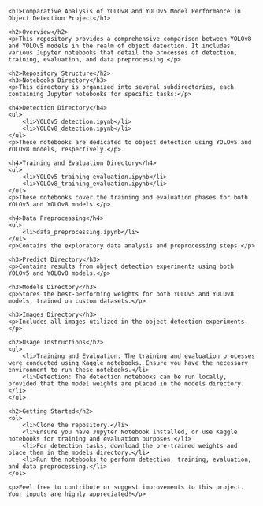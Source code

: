 
    <h1>Comparative Analysis of YOLOv8 and YOLOv5 Model Performance in Object Detection Project</h1>
    
    <h2>Overview</h2>
    <p>This repository provides a comprehensive comparison between YOLOv8 and YOLOv5 models in the realm of object detection. It includes various Jupyter notebooks that detail the processes of detection, training, evaluation, and data preprocessing.</p>

    <h2>Repository Structure</h2>
    <h3>Notebooks Directory</h3>
    <p>This directory is organized into several subdirectories, each containing Jupyter notebooks for specific tasks:</p>

    <h4>Detection Directory</h4>
    <ul>
        <li>YOLOv5_detection.ipynb</li>
        <li>YOLOv8_detection.ipynb</li>
    </ul>
    <p>These notebooks are dedicated to object detection using YOLOv5 and YOLOv8 models, respectively.</p>

    <h4>Training and Evaluation Directory</h4>
    <ul>
        <li>YOLOv5_training_evaluation.ipynb</li>
        <li>YOLOv8_training_evaluation.ipynb</li>
    </ul>
    <p>These notebooks cover the training and evaluation phases for both YOLOv5 and YOLOv8 models.</p>

    <h4>Data Preprocessing</h4>
    <ul>
        <li>data_preprocessing.ipynb</li>
    </ul>
    <p>Contains the exploratory data analysis and preprocessing steps.</p>

    <h3>Predict Directory</h3>
    <p>Contains results from object detection experiments using both YOLOv5 and YOLOv8 models.</p>

    <h3>Models Directory</h3>
    <p>Stores the best-performing weights for both YOLOv5 and YOLOv8 models, trained on custom datasets.</p>

    <h3>Images Directory</h3>
    <p>Includes all images utilized in the object detection experiments.</p>

    <h2>Usage Instructions</h2>
    <ul>
        <li>Training and Evaluation: The training and evaluation processes were conducted using Kaggle notebooks. Ensure you have the necessary environment to run these notebooks.</li>
        <li>Detection: The detection notebooks can be run locally, provided that the model weights are placed in the models directory.</li>
    </ul>

    <h2>Getting Started</h2>
    <ol>
        <li>Clone the repository.</li>
        <li>Ensure you have Jupyter Notebook installed, or use Kaggle notebooks for training and evaluation purposes.</li>
        <li>For detection tasks, download the pre-trained weights and place them in the models directory.</li>
        <li>Run the notebooks to perform detection, training, evaluation, and data preprocessing.</li>
    </ol>

    <p>Feel free to contribute or suggest improvements to this project. Your inputs are highly appreciated!</p>

